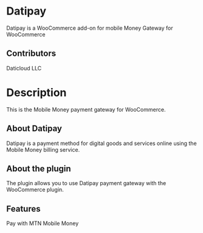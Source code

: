 # Datipay

Datipay is a WooCommerce add-on for mobile Money Gateway for WooCommerce

## Contributors 

Daticloud LLC

# Description 

This is the Mobile Money payment gateway for WooCommerce.

## About Datipay

Datipay is a payment method for digital goods and services online using the Mobile Money billing service.

## About the plugin

The plugin allows you to use Datipay payment gateway with the WooCommerce plugin.

## Features

Pay with MTN Mobile Money